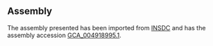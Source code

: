 
Assembly
--------

The assembly presented has been imported from 
[INSDC](http://www.insdc.org) and has the assembly accession
[GCA\_004918995.1](http://www.ebi.ac.uk/ena/data/view/GCA_004918995.1).

